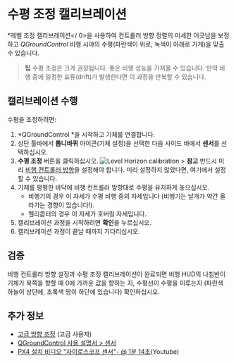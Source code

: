 # 수평 조정 캘리브레이션

*레벨 조정 캘리브레이션</ 0>을 사용하여 컨트롤러 방향 정렬의 미세한 어긋남을 보정하고 *QGroundControl* 비행 시야의 수평(파란색이 위로, 녹색이 아래로 가게)을 맞출 수 있습니다.</p> 

> **팁** 수평 조정은 크게 권장됩니다. 좋은 비행 성능을 가져올 수 있습니다. 만약 비행 중에 일정한 표류(drift)가 발생한다면 이 과정을 반복할 수 있습니다.

## 캘리브레이션 수행

수평을 조정하려면:

1. *QGroundControl *을 시작하고 기체를 연결합니다.
2. 상단 툴바에서 **톱니바퀴** 아이콘(기체 설정)을 선택한 다음 사이드 바에서 **센서**를 선택하십시오.
3. **수평 조정** 버튼을 클릭하십시오. ![Level Horizon calibration](../../images/qgc/setup/sensor_level_horizon.jpg) > **참고** 반드시 미리 [비행 컨트롤러 방향](../config/flight_controller_orientation.md)을 설정해야 합니다. 미리 설정하지 않았다면, 여기에서 설정할 수 있습니다. 
4. 기체를 평평한 바닥에 비행 컨트롤러 방향대로 수평을 유지하게 놓으십시오. 
    * 비행기의 경우 이 자세가 수평 비행 중의 자세입니다 (비행기는 날개가 약간 올라가는 경향이 있습니다!).
    * 헬리콥터의 경우 이 자세가 호버링 자세입니다.
5. 캘리브레이션 과정을 시작하려면 **확인**을 누르십시오.
6. 캘리브레이션 과정이 끝날 때까지 기다리십시오.

## 검증

비행 컨트롤러 방향 설정과 수평 조정 캘리브레이션이 완료되면 비행 HUD의 나침반이 기체가 북쪽을 향할 때 0에 가까운 값을 향하는 지, 수평선이 수평을 이루는지 (파란색 하늘이 상단에, 초록색 땅이 하단에 있습니다) 확인하십시오.

## 추가 정보

* [고급 방향 조정](../advanced_config/advanced_flight_controller_orientation_leveling.md) (고급 사용자)
* [QGroundControl 사용 설명서 > 센서](https://docs.qgroundcontrol.com/en/SetupView/sensors_px4.html#level-horizon)
* [PX4 설치 비디오 "자이로스코프 센서"- @ 1분 14초](https://youtu.be/91VGmdSlbo4?t=1m14s)(Youtube)